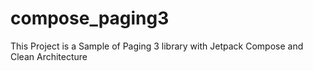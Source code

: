 # compose_paging3
This Project is a Sample of Paging 3 library with Jetpack Compose and Clean Architecture
